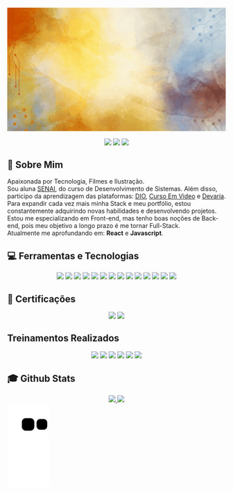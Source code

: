 <img src="https://github.com/LiihDev/Liihdev/blob/main/LIZA%20FRAN%C3%87A.gif" target="_blank"></a><br>
<div align="center">
<a href="https://instagram.com/coda_lizzah" target="_blank"><img src="https://img.shields.io/badge/-Instagram-%23E4405F?style=for-the-badge&logo=instagram&logoColor=white" target="_blank"></a>
<a href = "mailto:liihdevfranca@gmail"><img src="https://img.shields.io/badge/Gmail-D14836?style=for-the-badge&logo=gmail&logoColor=white" target="_blank"></a>
<a href="https://www.linkedin.com/in/lizdevfranca" target="_blank"><img src="https://img.shields.io/badge/-LinkedIn-%230077B5?style=for-the-badge&logo=linkedin&logoColor=white" target="_blank"></a> </div>

## :raising_hand: Sobre Mim

Apaixonada por Tecnologia, Filmes e Ilustração.<br>
Sou aluna <a href="https://www.sp.senai.br/" target="_blank">SENAI</a>, do curso de Desenvolvimento de Sistemas. Além disso, participo da aprendizagem das plataformas: <a href="https://www.dio.me" target="_blank">DIO<a/>, <a href="https://www.cursoemvideo.com/" target="_blank">Curso Em Video</a> e <a href="https://www.devaria.com.br/" target="_blank">Devaria</a>. Para expandir cada vez mais minha Stack e meu portfólio, estou constantemente adquirindo novas habilidades e desenvolvendo projetos.<br>
Estou me especializando em Front-end, mas tenho boas noções de Back-end, pois meu objetivo a longo prazo é me tornar Full-Stack.<br> Atualmente me aprofundando em: <b>React</b> e <b>Javascript</b>.
<br>
 
## 💻 Ferramentas e Tecnologias
<div align="center">
<img src="https://img.shields.io/badge/CSS3-d02f2f?style=for-the-badge&logo=css3&logoColor=white" target="_blank"></a>
<img src="https://img.shields.io/badge/Git-d0572f?style=for-the-badge&logo=git&logoColor=white"></a>
<img src="https://img.shields.io/badge/Github-d0802f?style=for-the-badge&logo=github&logoColor=white" target="_blank"></a>
<img src="https://img.shields.io/badge/HTML5-d0a82f?style=for-the-badge&logo=html5&logoColor=white" target="_blank"></a>
<img src="https://img.shields.io/badge/JavaScript-d0d02f?style=for-the-badge&logo=javascript&logoColor=black" target="_blank"></a>
<img src="https://img.shields.io/badge/Canva-a8d02f?style=for-the-badge&logo=canva&logoColor=black" target="_blank"></a>
<img src="https://img.shields.io/badge/Ilustrator-57d02f?style=for-the-badge&logo=adobeillustrator&logoColor=white" target="_blank"></a>
<img src="https://img.shields.io/badge/PowerBI-2fd02f?style=for-the-badge&logo=powerbi&logoColor=white" target="_blank"></a>
<img src="https://img.shields.io/badge/Photoshop-2fd057?style=for-the-badge&logo=adobephotoshop&logoColor=white" target="_blank"></a>
<img src="https://img.shields.io/badge/markdown-2fd080?style=for-the-badge&logo=markdown&logoColor=whitw" target="_blank"></a>
<img src="https://img.shields.io/badge/expo-2fd0a8?style=for-the-badge&logo=expo&logoColor=#D04A37" target="_blank"></a>
<img src="https://img.shields.io/badge/figma-2fd0d0?style=for-the-badge&logo=figma&logoColor=white" target="_blank"></a>
<img src="https://img.shields.io/badge/Trello-2fa8d0?style=for-the-badge&logo=Trello&logoColor=white" target="_blank"></a>
<img src="https://img.shields.io/badge/netlify-2f57d0?style=for-the-badge&logo=netlify&logoColor=white" target="_blank"></a>
</div>

## 🚀 Certificações
<div align="center">
<img src="https://img.shields.io/badge/AI900-2f2fd0?style=for-the-badge&logo=microsoftazure&logoColor=white" target="_blank"></a>
<img src="https://img.shields.io/badge/GCP-572fd0?style=for-the-badge&logo=googlecloud&logoColor=white" target="_blank"></a>
</div>

## Treinamentos Realizados
<div align="center">
<img src="https://img.shields.io/badge/AWS-802fd0?style=for-the-badge&logo=amazon-aws&logoColor=white" target="_blank"></a>
<img src="https://img.shields.io/badge/AI900-a82fd0?style=for-the-badge&logo=microsoftazure&logoColor=white" target="_blank"></a>
<img src="https://img.shields.io/badge/AZ900-d02fd0?style=for-the-badge&logo=microsoftazure&logoColor=white" target="_blank"></a>
<img src="https://img.shields.io/badge/DP900-d02fa8?style=for-the-badge&logo=microsoftazure&logoColor=white" target="_blank"></a>
<img src="https://img.shields.io/badge/GCP 900-d02f80?style=for-the-badge&logo=googlecloud&logoColor=white" target="_blank"></a>
<img src="https://img.shields.io/badge/GCP AI 900-d02f57?style=for-the-badge&logo=googlecloud&logoColor=white" target="_blank"></a>
</div>



## :mortar_board: Github Stats
<div align="center">
<a href="https://github.com/LiihDev">
<img height="180em" src="https://github-readme-stats.vercel.app/api?username=LiihDev&show_icons=true&theme=dracula&include_all_commits=true&count_private=true"/>
<img height="180em" src="https://github-readme-stats.vercel.app/api/top-langs/?username=LiihDev&layout=compact&langs_count=7&theme=dracula"/>
</div>
  
<picture>
  <source media="(prefers-color-scheme: dark)" srcset="https://raw.githubusercontent.com/LiihDev/LiihDev/output/github-contribution-grid-snake-dark.svg">
  <source media="(prefers-color-scheme: light)" srcset="https://raw.githubusercontent.com/LiihDev/LiihDev/output/github-contribution-grid-snake.svg">
  <img alt="github contribution grid snake animation" src="https://raw.githubusercontent.com/LiihDev/LiihDev/output/github-contribution-grid-snake.svg">
</picture>
